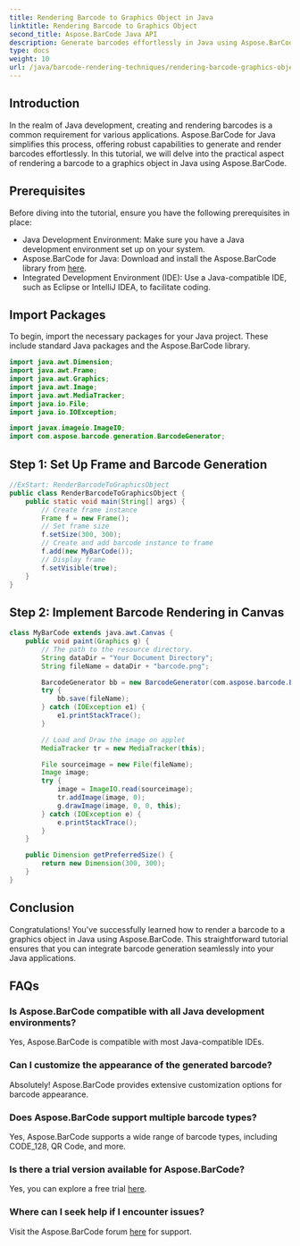```yaml
---
title: Rendering Barcode to Graphics Object in Java
linktitle: Rendering Barcode to Graphics Object
second_title: Aspose.BarCode Java API
description: Generate barcodes effortlessly in Java using Aspose.BarCode. Follow this step-by-step guide for seamless integration.
type: docs
weight: 10
url: /java/barcode-rendering-techniques/rendering-barcode-graphics-object/
---
```


## Introduction

In the realm of Java development, creating and rendering barcodes is a common requirement for various applications. Aspose.BarCode for Java simplifies this process, offering robust capabilities to generate and render barcodes effortlessly. In this tutorial, we will delve into the practical aspect of rendering a barcode to a graphics object in Java using Aspose.BarCode.

## Prerequisites

Before diving into the tutorial, ensure you have the following prerequisites in place:

- Java Development Environment: Make sure you have a Java development environment set up on your system.
- Aspose.BarCode for Java: Download and install the Aspose.BarCode library from [here](https://releases.aspose.com/barcode/java/).
- Integrated Development Environment (IDE): Use a Java-compatible IDE, such as Eclipse or IntelliJ IDEA, to facilitate coding.

## Import Packages

To begin, import the necessary packages for your Java project. These include standard Java packages and the Aspose.BarCode library.

```java
import java.awt.Dimension;
import java.awt.Frame;
import java.awt.Graphics;
import java.awt.Image;
import java.awt.MediaTracker;
import java.io.File;
import java.io.IOException;

import javax.imageio.ImageIO;
import com.aspose.barcode.generation.BarcodeGenerator;
```

## Step 1: Set Up Frame and Barcode Generation

```java
//ExStart: RenderBarcodeToGraphicsObject
public class RenderBarcodeToGraphicsObject {
    public static void main(String[] args) {
        // Create frame instance
        Frame f = new Frame();
        // Set frame size
        f.setSize(300, 300);
        // Create and add barcode instance to frame
        f.add(new MyBarCode());
        // Display frame
        f.setVisible(true);
    }
}
```

## Step 2: Implement Barcode Rendering in Canvas

```java
class MyBarCode extends java.awt.Canvas {
    public void paint(Graphics g) {
        // The path to the resource directory.
        String dataDir = "Your Document Directory";
        String fileName = dataDir + "barcode.png";

        BarcodeGenerator bb = new BarcodeGenerator(com.aspose.barcode.EncodeTypes.CODE_128, "12345678");
        try {
            bb.save(fileName);
        } catch (IOException e1) {
            e1.printStackTrace();
        }

        // Load and Draw the image on applet
        MediaTracker tr = new MediaTracker(this);

        File sourceimage = new File(fileName);
        Image image;
        try {
            image = ImageIO.read(sourceimage);
            tr.addImage(image, 0);
            g.drawImage(image, 0, 0, this);
        } catch (IOException e) {
            e.printStackTrace();
        }
    }

    public Dimension getPreferredSize() {
        return new Dimension(300, 300);
    }
}
```

## Conclusion

Congratulations! You've successfully learned how to render a barcode to a graphics object in Java using Aspose.BarCode. This straightforward tutorial ensures that you can integrate barcode generation seamlessly into your Java applications.

## FAQs

### Is Aspose.BarCode compatible with all Java development environments?
Yes, Aspose.BarCode is compatible with most Java-compatible IDEs.

### Can I customize the appearance of the generated barcode?
Absolutely! Aspose.BarCode provides extensive customization options for barcode appearance.

### Does Aspose.BarCode support multiple barcode types?
Yes, Aspose.BarCode supports a wide range of barcode types, including CODE_128, QR Code, and more.

### Is there a trial version available for Aspose.BarCode?
Yes, you can explore a free trial [here](https://releases.aspose.com/).

### Where can I seek help if I encounter issues?
Visit the Aspose.BarCode forum [here](https://forum.aspose.com/c/barcode/13) for support.

